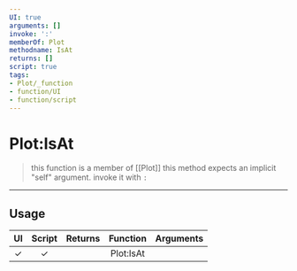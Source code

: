 ```yaml
---
UI: true
arguments: []
invoke: ':'
memberOf: Plot
methodname: IsAt
returns: []
script: true
tags:
- Plot/_function
- function/UI
- function/script
---
```

# Plot:IsAt
> this function is a member of [[Plot]]
> this method expects an implicit "self" argument. invoke it with `:`
-----
## Usage
|  UI | Script | Returns | Function | Arguments |
|:---:|:------:|-------:|:--------:|:---------|
|✓|✓||Plot:IsAt||
